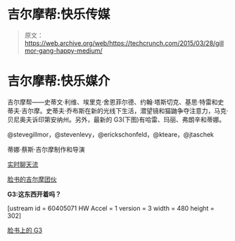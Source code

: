 # 吉尔摩帮:快乐传媒 

> 原文：<https://web.archive.org/web/https://techcrunch.com/2015/03/28/gillmor-gang-happy-medium/>

# 吉尔摩帮:快乐媒介

吉尔摩帮——史蒂文·利维、埃里克·舍恩菲尔德、约翰·塔斯切克、基思·特雷和史蒂夫·吉尔摩。史蒂夫·乔布斯在新的光线下生活，潜望镜和猫鼬争夺注意力，马克·贝尼奥夫诉印第安纳州。另外，最新的 G3(下图)有哈雷、玛丽、弗朗辛和蒂娜。

@stevegillmor，@stevenlevy，@erickschonfeld，@kteare，@jtaschek

蒂娜·蔡斯·吉尔摩制作和导演

[实时聊天流](https://web.archive.org/web/20221208074605/http://friendfeed.com/stevegillmor/9a5b613c/gillmor-gang-live-recording-session-today-at-1)

[脸书的吉尔摩团伙](https://web.archive.org/web/20221208074605/http://facebook.com/gillmorgang)

**G3:这东西开着吗？**

[ustream id = 60405071 HW Accel = 1 version = 3 width = 480 height = 302]

[脸书上的 G3
](https://web.archive.org/web/20221208074605/http://facebook.com/G3show)